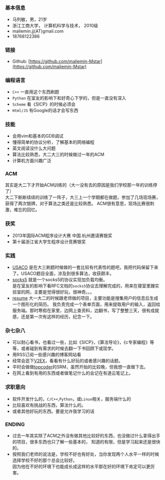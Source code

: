 ### 基本信息
- 马列敏，男，21岁
- 浙江工商大学， 计算机科学与技术， 2010级
- maliemin.jj(AT)gmail.com
- 18768122386

### 链接
- Github: [https://github.com/maliemin-Mstar](https://github.com/maliemin-Mstar)

### 编程语言
- `C++` 一直用这个东西刷题
- `Python` 在室友的影响下和好奇心下学的，但是一直没有深入
- `Scheme` 看《SICP》的时候必须会
- `Html/JS` 有Google的话才会写东西

### 技能
- 会用vim和基本的GDB调试
- 懂得简单的协议分析，了解基本的网络编程
- 英文阅读没什么大问题
- 算法比较熟悉，大二大三的时候做过一年的ACM
- 计算机方面兴趣广泛

### ACM
其实是大二下才开始ACM训练的（大一没有去的原因是我们学校那一年的训练停了）  
大二下断断续续的训练了一阵子，大三上一个学期都在做题，参加了几场现场赛，获得了两次银牌，对于算法之类还是比较熟悉。
ACM很有意思，现场比赛很刺激，难忘的回忆。

### 获奖
- 2013年国际ACM程序设计大赛 中国.杭州邀请赛银奖
- 第十届浙江省大学生程序设计竞赛银奖

### 实践
- [USACO](https://github.com/maliemin-Mstar/USACO_TRAINING) 是在大三刷题时候做的一套比较有代表性的题吧，我把代码保留下来了。USACO题目全面，涉及到很多算法，收获颇丰。
- [socks5](https://github.com/maliemin-Mstar/socks5) 就是一个socks5的协议实现加负载均衡。  
是在室友的影响下看RFC文档的`socks5`协议去理解完成的，用来在寝室里蹭实验室的网，主要是觉得很好玩，很神奇。。。
- [resume](https://github.com/maliemin-Mstar/infor) 大一大二的时候跟老师做的项目，主要功能是搜集用户的信息后生成一个图形化的简历。
我负责完成一个表单页面，用来提取用户的输入，返回给服务端。那时寒假在家里，边网上查资料，边翻书，写了整整三天，很有成就感，还是第一次有这样的经历，纪念一下。

### 杂七杂八
- 可以耐心看书，也看过一些，比如《SICP》，《算法导论》，《c专家编程》等等，或者碰到有需求的时候去翻一下书回顾下或现学。
- 用RSS订阅一些感兴趣的博客网站看
- 经常会逛下[V2EX](http://www.v2ex.com/)，看看有什么好玩的或者感兴趣的话题。
- 平时会做做[topcoder](http://community.topcoder.com/tc)的SRM，虽然开始的比较晚，但我想一直做下去。
- 在网上看到有用的东西或者做笔记什么的会记在有道云笔记上。

### 求职意向
- 软件开发什么的，`C/C++`,`Python`，或`Linux`相关，服务端什么的
- 比较喜欢有挑战的东西，算法什么的。
- 或者其他好玩的东西。要是允许我学习的话

### ENDING
- 过去一年其实除了ACM之外没有做其他比较好的东西，也没做过什么拿得出手的项目，很多东西也只了解一些基本的，
知道的有限，但是学习起来还是很快的。
- 按照我们老师的说法是，学校不好也有好处，当你发现两个人水平一样的时候选择学校不好的那个总会比较好。  
因为他在不好的环境下也能成长成这样的水平那在好的环境下肯定可以更厉害。
